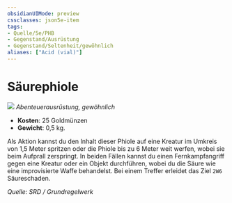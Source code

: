 ```yaml
---
obsidianUIMode: preview
cssclasses: json5e-item
tags:
- Quelle/5e/PHB
- Gegenstand/Ausrüstung
- Gegenstand/Seltenheit/gewöhnlich
aliases: ["Acid (vial)"]
---
```

# Säurephiole
![](../../../99%20-%20Setup/Files/Bildersammlung/Symbolik/Gegenstände.webp#token)
*Abenteuerausrüstung, gewöhnlich*  

- **Kosten**: 25 Goldmünzen
- **Gewicht**: 0,5 kg.

Als Aktion kannst du den Inhalt dieser Phiole auf eine Kreatur im Umkreis von 1,5 Meter spritzen oder die Phiole bis zu 6 Meter weit werfen, wobei sie beim Aufprall zerspringt. In beiden Fällen kannst du einen Fernkampfangriff gegen eine Kreatur oder ein Objekt durchführen, wobei du die Säure wie eine improvisierte Waffe behandelst. Bei einem Treffer erleidet das Ziel `2W6` Säureschaden.

*Quelle: SRD / Grundregelwerk*